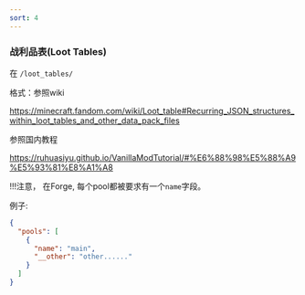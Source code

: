 ```yaml
---
sort: 4
---
```


### 战利品表(Loot Tables)

在 `/loot_tables/`

格式：参照wiki

<https://minecraft.fandom.com/wiki/Loot_table#Recurring_JSON_structures_within_loot_tables_and_other_data_pack_files>

参照国内教程

<https://ruhuasiyu.github.io/VanillaModTutorial/#%E6%88%98%E5%88%A9%E5%93%81%E8%A1%A8>

!!!注意， 在Forge, 每个pool都被要求有一个`name`字段。

例子: 

```json
{
  "pools": [
    {
      "name": "main",
      "__other": "other......"
    }
  ]
}
```